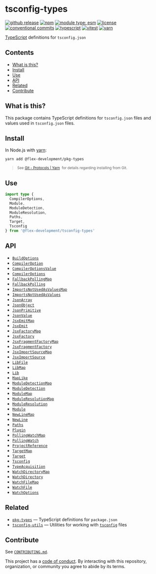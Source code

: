 # tsconfig-types

[![github release](https://img.shields.io/github/v/release/flex-development/tsconfig-types.svg?include_prereleases\&sort=semver)](https://github.com/flex-development/tsconfig-types/releases/latest)
[![npm](https://img.shields.io/npm/v/@flex-development/tsconfig-types.svg)](https://npmjs.com/package/@flex-development/tsconfig-types)
[![module type: esm](https://img.shields.io/badge/module%20type-esm-brightgreen)](https://github.com/voxpelli/badges-cjs-esm)
[![license](https://img.shields.io/github/license/flex-development/tsconfig-types.svg)](LICENSE.md)
[![conventional commits](https://img.shields.io/badge/-conventional%20commits-fe5196?logo=conventional-commits\&logoColor=ffffff)](https://conventionalcommits.org)
[![typescript](https://img.shields.io/badge/-typescript-3178c6?logo=typescript\&logoColor=ffffff)](https://typescriptlang.org)
[![vitest](https://img.shields.io/badge/-vitest-6e9f18?style=flat\&logo=vitest\&logoColor=ffffff)](https://vitest.dev)
[![yarn](https://img.shields.io/badge/-yarn-2c8ebb?style=flat\&logo=yarn\&logoColor=ffffff)](https://yarnpkg.com)

[TypeScript][] definitions for `tsconfig.json`

## Contents

- [What is this?](#what-is-this)
- [Install](#install)
- [Use](#use)
- [API](#api)
- [Related](#related)
- [Contribute](#contribute)

## What is this?

This package contains TypeScript definitions for `tsconfig.json` files and values used in `tsconfig.json` files.

## Install

In Node.js with [yarn][]:

```sh
yarn add @flex-development/pkg-types
```

<blockquote>
  <small>
    See <a href='https://yarnpkg.com/protocol/git'>Git - Protocols | Yarn</a>
    &nbsp;for details regarding installing from Git.
  </small>
</blockquote>

## Use

```ts
import type {
  CompilerOptions,
  Module,
  ModuleDetection,
  ModuleResolution,
  Paths,
  Target,
  Tsconfig
} from '@flex-development/tsconfig-types'
```

## API

- [`BuildOptions`](./src/build-options.mts)
- [`CompilerOption`](./src/compiler-option.mts)
- [`CompilerOptionsValue`](./src/compiler-options-value.mts)
- [`CompilerOptions`](./src/compiler-options.mts)
- [`FallbackPollingMap`](./src/fallback-polling-map.mts)
- [`FallbackPolling`](./src/fallback-polling.mts)
- [`ImportsNotUsedAsValuesMap`](./src/imports-not-used-as-values-map.mts)
- [`ImportsNotUsedAsValues`](./src/imports-not-used-as-values.mts)
- [`JsonArray`](./src/json-array.mts)
- [`JsonObject`](./src/json-object.mts)
- [`JsonPrimitive`](./src/json-primitive.mts)
- [`JsonValue`](./src/json-value.mts)
- [`JsxEmitMap`](./src/jsx-emit-map.mts)
- [`JsxEmit`](./src/jsx-emit.mts)
- [`JsxFactoryMap`](./src/jsx-factory-map.mts)
- [`JsxFactory`](./src/jsx-factory.mts)
- [`JsxFragmentFactoryMap`](./src/jsx-fragment-factory-map.mts)
- [`JsxFragmentFactory`](./src/jsx-fragment-factory.mts)
- [`JsxImportSourceMap`](./src/jsx-import-source-map.mts)
- [`JsxImportSource`](./src/jsx-import-source.mts)
- [`LibFile`](./src/lib-file.mts)
- [`LibMap`](./src/lib-map.mts)
- [`Lib`](./src/lib.mts)
- [`MapLike`](./src/map-like.mts)
- [`ModuleDetectionMap`](./src/module-detection-map.mts)
- [`ModuleDetection`](./src/module-detection.mts)
- [`ModuleMap`](./src/module-map.mts)
- [`ModuleResolutionMap`](./src/module-resolution-map.mts)
- [`ModuleResolution`](./src/module-resolution.mts)
- [`Module`](./src/module.mts)
- [`NewLineMap`](./src/new-line-map.mts)
- [`NewLine`](./src/new-line.mts)
- [`Paths`](./src/paths.mts)
- [`Plugin`](./src/plugin.mts)
- [`PollingWatchMap`](./src/polling-watch-map.mts)
- [`PollingWatch`](./src/polling-watch.mts)
- [`ProjectReference`](./src/project-reference.mts)
- [`TargetMap`](./src/target-map.mts)
- [`Target`](./src/target.mts)
- [`Tsconfig`](./src/tsconfig.mts)
- [`TypeAcquisition`](./src/type-acquisition.mts)
- [`WatchDirectoryMap`](./src/watch-directory-map.mts)
- [`WatchDirectory`](./src/watch-directory.mts)
- [`WatchFileMap`](./src/watch-file-map.mts)
- [`WatchFile`](./src/watch-file.mts)
- [`WatchOptions`](./src/watch-options.mts)

## Related

- [`pkg-types`][pkg-types] — TypeScript definitions for `package.json`
- [`tsconfig-utils`][tsconfig-utils] — Utilities for working with [`tsconfig`][tsconfig] files

## Contribute

See [`CONTRIBUTING.md`](CONTRIBUTING.md).

This project has a [code of conduct](./CODE_OF_CONDUCT.md). By interacting with this repository, organization, or
community you agree to abide by its terms.

[pkg-types]: https://github.com/flex-development/pkg-types

[tsconfig-utils]: https://github.com/flex-development/tsconfig-utils

[tsconfig]: https://www.typescriptlang.org/tsconfig

[typescript]: https://www.typescriptlang.org

[yarn]: https://yarnpkg.com
